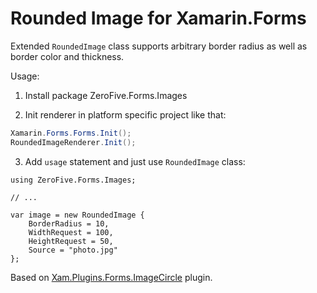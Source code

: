 Rounded Image for Xamarin.Forms
===============================

Extended `RoundedImage` class supports arbitrary border radius as well as border color and thickness.

Usage:

1. Install package ZeroFive.Forms.Images

2. Init renderer in platform specific project like that:

```csharp
Xamarin.Forms.Forms.Init();
RoundedImageRenderer.Init();
```

3. Add `usage` statement and just use `RoundedImage` class:

```
using ZeroFive.Forms.Images;

// ...

var image = new RoundedImage {
    BorderRadius = 10,
    WidthRequest = 100,
    HeightRequest = 50,
    Source = "photo.jpg"
};
```

Based on [Xam.Plugins.Forms.ImageCircle](https://github.com/jamesmontemagno/Xamarin.Plugins/tree/master/ImageCircle) plugin.
